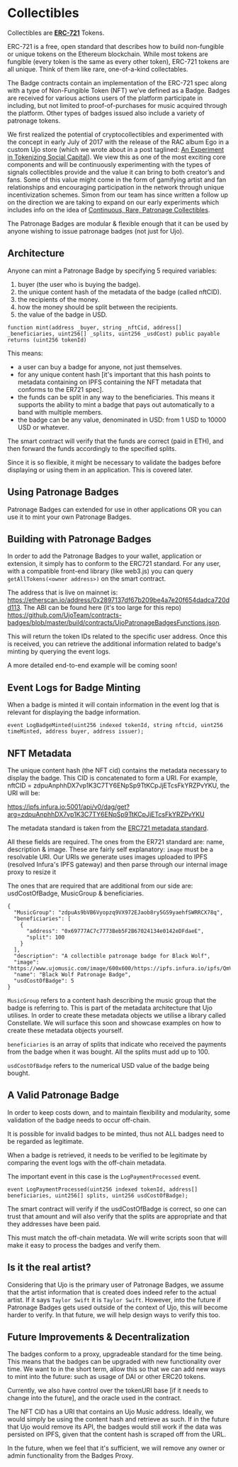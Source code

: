 # Collectibles

Collectibles are **[ERC-721](http://erc721.org/)** Tokens.

ERC-721 is a free, open standard that describes how to build non-fungible or unique tokens on the Ethereum blockchain. While most tokens are fungible (every token is the same as every other token), ERC-721 tokens are all unique. Think of them like rare, one-of-a-kind collectables.

The Badge contracts contain an implementation of the ERC-721 spec along with a type of Non-Fungible Token (NFT) we’ve defined as a Badge. Badges are received for various actions users of the platform participate in including, but not limited to proof-of-purchases for music acquired through the platform. Other types of badges issued also include a variety of patronage tokens.

We first realized the potential of cryptocollectibles and experimented with the concept in early July of 2017 with the release of the RAC album Ego in a custom Ujo store (which we wrote about in a post taglined: [An Experiment in Tokenizing Social Capital](https://blog.ujomusic.com/the-ego-badge-a54b53561abf)). We view this as one of the most exciting core components and will be continuously experimenting with the types of signals collectibles provide and the value it can bring to both creator’s and fans. Some of this value might come in the form of gamifying artist and fan relationships and encouraging participation in the network through unique incentivization schemes. Simon from our team has since written a follow up on the direction we are taking to expand on our early experiments which includes info on the idea of [Continuous, Rare, Patronage Collectibles](https://blog.ujomusic.com/expanding-patronage-collectibles-for-creators-b1336de2f4cd).

The Patronage Badges are modular & flexible enough that it can be used by anyone wishing to issue patronage badges (not just for Ujo).

## Architecture

Anyone can mint a Patronage Badge by specifying 5 required variables:

1. buyer (the user who is buying the badge).
2. the unique content hash of the metadata of the badge (called nftCID).
3. the recipients of the money.
4. how the money should be split between the recipients.
5. the value of the badge in USD.

`function mint(address _buyer, string _nftCid, address[] _beneficiaries, uint256[] _splits, uint256 _usdCost) public payable returns (uint256 tokenId)`

This means:

- a user can buy a badge for anyone, not just themselves.
- for any unique content hash [it's important that this hash points to metadata containing on IPFS containing the NFT metadata that conforms to the ER721 spec].
- the funds can be split in any way to the beneficiaries. This means it supports the ability to mint a badge that pays out automatically to a band with multiple members.
- the badge can be any value, denominated in USD: from 1 USD to 10000 USD or whatever.

The smart contract will verify that the funds are correct (paid in ETH), and then forward the funds accordingly to the specified splits.

Since it is so flexible, it might be necessary to validate the badges before displaying or using them in an application. This is covered later.

## Using Patronage Badges

Patronage Badges can extended for use in other applications OR you can use it to mint your own Patronage Badges.

## Building with Patronage Badges

In order to add the Patronage Badges to your wallet, application or extension, it simply has to conform to the ERC721 standard. For any user, with a compatible front-end library (like web3.js) you can query `getAllTokens(<owner address>)` on the smart contract.

The address that is live on mainnet is:
https://etherscan.io/address/0x2897137df67b209be4a7e20f654dadca720dd113. The ABI can be found here (it's too large for this repo) https://github.com/UjoTeam/contracts-badges/blob/master/build/contracts/UjoPatronageBadgesFunctions.json.

This will return the token IDs related to the specific user address. Once this is received, you can retrieve the additional information related to badge's minting by querying the event logs.

A more detailed end-to-end example will be coming soon!

## Event Logs for Badge Minting

When a badge is minted it will contain information in the event log that is relevant for displaying the badge information.

`event LogBadgeMinted(uint256 indexed tokenId, string nftcid, uint256 timeMinted, address buyer, address issuer);`

## NFT Metadata

The unique content hash (the NFT cid) contains the metadata necessary to display the badge. This CID is concatenated to form a URI. For example, nftCID = zdpuAnphhDX7vp1K3C7TY6ENpSp9TtKCpJjETcsFkYRZPvYKU, the URI will be:

https://ipfs.infura.io:5001/api/v0/dag/get?arg=zdpuAnphhDX7vp1K3C7TY6ENpSp9TtKCpJjETcsFkYRZPvYKU

The metadata standard is taken from the [ERC721 metadata standard](https://github.com/ethereum/EIPs/blob/master/EIPS/eip-721.md).

All these fields are required. The ones from the ER721 standard are: name, description & image. These are fairly self explanatory: `image` must be a resolvable URI. Our URIs we generate uses images uploaded to IPFS (resolved Infura's IPFS gateway) and then parse through our internal image proxy to resize it

The ones that are required that are additional from our side are: usdCostOfBadge, MusicGroup & beneficiaries.

```
{
  "MusicGroup": "zdpuAs9bVB6Vyopzq9VX972EJaob8ry5GS9yaehfSWRRCX78q",
  "beneficiaries": [
    {
      "address": "0x69777AC7c7773Beb5F2B67024134e0142eDFdaeE",
      "split": 100
    }
  ],
  "description": "A collectible patronage badge for Black Wolf",
  "image": "https://www.ujomusic.com/image/600x600/https://ipfs.infura.io/ipfs/QmVyABcgCH68tPpkVrRmGvAFoH24vY8mtaR8Fp1REicwJL",
  "name": "Black Wolf Patronage Badge",
  "usdCostOfBadge": 5
}
```

`MusicGroup` refers to a content hash describing the music group that the badge is referring to. This is part of the metadata architecture that Ujo utilises. In order to create these metadata objects we utilise a library called Constellate. We will surface this soon and showcase examples on how to create these metadata objects yourself.

`beneficiaries` is an array of splits that indicate who received the payments from the badge when it was bought. All the splits must add up to 100.

`usdCostOfBadge` refers to the numerical USD value of the badge being bought.

## A Valid Patronage Badge

In order to keep costs down, and to maintain flexibility and modularity, some validation of the badge needs to occur off-chain.

It is possible for invalid badges to be minted, thus not ALL badges need to be regarded as legitimate.

When a badge is retrieved, it needs to be verified to be legitimate by comparing the event logs with the off-chain metadata.

The important event in this case is the `LogPaymentProcessed` event.

`event LogPaymentProcessed(uint256 indexed tokenId, address[] beneficiaries, uint256[] splits, uint256 usdCostOfBadge);`

The smart contract will verify if the usdCostOfBadge is correct, so one can trust that amount and will also verify that the splits are appropriate and that they addresses have been paid.

This must match the off-chain metadata. We will write scripts soon that will make it easy to process the badges and verify them.

## Is it the real artist?

Considering that Ujo is the primary user of Patronage Badges, we assume that the artist information that is created does indeed refer to the actual artist. If it says `Taylor Swift` it is `Taylor Swift`. However, into the future if Patronage Badges gets used outside of the context of Ujo, this will become harder to verify. In that future, we will help design ways to verify this too.

## Future Improvements & Decentralization

The badges conform to a proxy, upgradeable standard for the time being. This means that the badges can be upgraded with new functionality over time. We want to in the short term, allow this so that we can add new ways to mint into the future: such as usage of DAI or other ERC20 tokens.

Currently, we also have control over the tokenURI base [if it needs to change into the future], and the oracle used in the contract.

The NFT CID has a URI that contains an Ujo Music address. Ideally, we would simply be using the content hash and retrieve as such. If in the future that Ujo would remove its API, the badges would still work if the data was persisted on IPFS, given that the content hash is scraped off from the URL.

In the future, when we feel that it's sufficient, we will remove any owner or admin functionality from the Badges Proxy.
